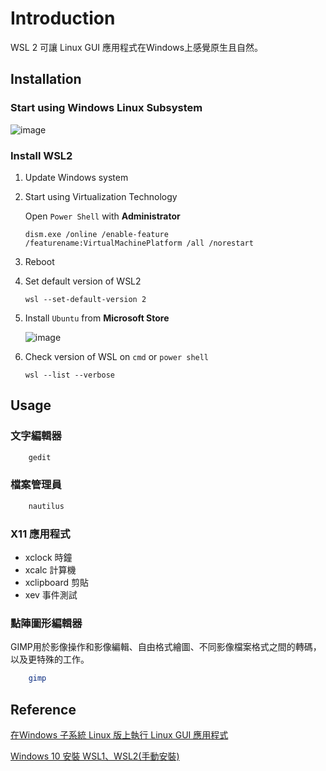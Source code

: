 # Introduction
WSL 2 可讓 Linux GUI 應用程式在Windows上感覺原生且自然。

## Installation

### Start using  Windows Linux Subsystem

![image](https://i.imgur.com/YaW2rAY.png)

### Install WSL2

1. Update Windows system

2. Start using Virtualization Technology

    Open `Power Shell` with **Administrator**

    ```power shell
    dism.exe /online /enable-feature /featurename:VirtualMachinePlatform /all /norestart
    ```

3. Reboot

4. Set default version of WSL2

    ```power shell
    wsl --set-default-version 2
    ```

5. Install ``Ubuntu`` from **Microsoft Store**

    ![image](https://i.imgur.com/LhRhx6D.png)

6. Check version of WSL on ``cmd`` or ``power shell``

    ```power shell
    wsl --list --verbose
    ```

## Usage

### 文字編輯器

```bash
    gedit
```
### 檔案管理員

```bash
    nautilus
```
### X11 應用程式

* xclock 時鐘
* xcalc 計算機
* xclipboard 剪貼
* xev 事件測試

### 點陣圖形編輯器

GIMP用於影像操作和影像編輯、自由格式繪圖、不同影像檔案格式之間的轉碼，以及更特殊的工作。

```bash
    gimp
```

## Reference

[在Windows 子系統 Linux 版上執行 Linux GUI 應用程式](https://docs.microsoft.com/zh-tw/windows/wsl/tutorials/gui-apps)

[Windows 10 安裝 WSL1、WSL2(手動安裝)](https://hackmd.io/@Kailyn/BkMi80IeF)